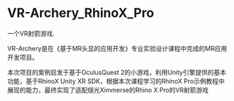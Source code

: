 # VR-Archery_RhinoX_Pro

一个VR射箭游戏.

VR-Archery是在《基于MR头显的应用开发》专业实验设计课程中完成的MR应用开发项目。

本次项目的案例启发于基于OculusQuest 2的小游戏，利用Unity引擎提供的基本功能，基于RhinoX Unity XR SDK，根据本次课程学习的RhinoX Pro示例教程中展现的能力，最终实现了适配燧光Ximmerse的Rhino X Pro的VR射箭游戏
